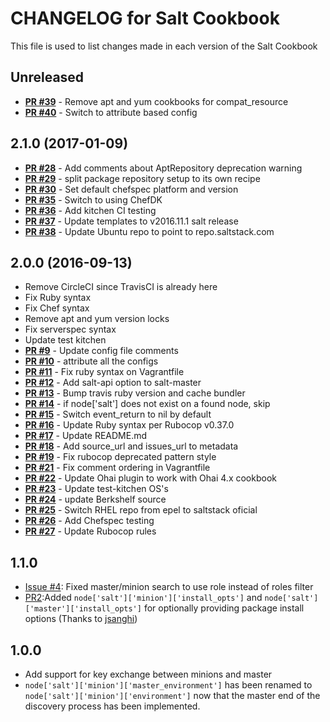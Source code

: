 # CHANGELOG for Salt Cookbook

This file is used to list changes made in each version of the Salt Cookbook

## Unreleased
- **[PR #39](https://github.com/shortdudey123/chef-salt/pull/39)** - Remove apt and yum cookbooks for compat_resource
- **[PR #40](https://github.com/shortdudey123/chef-salt/pull/40)** - Switch to attribute based config

## 2.1.0 (2017-01-09)
- **[PR #28](https://github.com/shortdudey123/chef-salt/pull/28)** - Add comments about AptRepository deprecation warning
- **[PR #29](https://github.com/shortdudey123/chef-salt/pull/29)** - split package repository setup to its own recipe
- **[PR #30](https://github.com/shortdudey123/chef-salt/pull/30)** - Set default chefspec platform and version
- **[PR #35](https://github.com/shortdudey123/chef-salt/pull/35)** - Switch to using ChefDK
- **[PR #36](https://github.com/shortdudey123/chef-salt/pull/36)** - Add kitchen CI testing
- **[PR #37](https://github.com/shortdudey123/chef-salt/pull/37)** - Update templates to v2016.11.1 salt release
- **[PR #38](https://github.com/shortdudey123/chef-salt/pull/38)** - Update Ubuntu repo to point to repo.saltstack.com

## 2.0.0 (2016-09-13)
- Remove CircleCI since TravisCI is already here
- Fix Ruby syntax
- Fix Chef syntax
- Remove apt and yum version locks
- Fix serverspec syntax
- Update test kitchen
- **[PR #9](https://github.com/shortdudey123/chef-salt/pull/9)** - Update config file comments
- **[PR #10](https://github.com/shortdudey123/chef-salt/pull/10)** - attribute all the configs
- **[PR #11](https://github.com/shortdudey123/chef-salt/pull/11)** - Fix ruby syntax on Vagrantfile
- **[PR #12](https://github.com/shortdudey123/chef-salt/pull/12)** - Add salt-api option to salt-master
- **[PR #13](https://github.com/shortdudey123/chef-salt/pull/13)** - Bump travis ruby version and cache bundler
- **[PR #14](https://github.com/shortdudey123/chef-salt/pull/14)** - if node['salt'] does not exist on a found node, skip
- **[PR #15](https://github.com/shortdudey123/chef-salt/pull/15)** - Switch event_return to nil by default
- **[PR #16](https://github.com/shortdudey123/chef-salt/pull/16)** - Update Ruby syntax per Rubocop v0.37.0
- **[PR #17](https://github.com/shortdudey123/chef-salt/pull/17)** - Update README.md
- **[PR #18](https://github.com/shortdudey123/chef-salt/pull/18)** - Add source_url and issues_url to metadata
- **[PR #19](https://github.com/shortdudey123/chef-salt/pull/19)** - Fix rubocop deprecated pattern style
- **[PR #21](https://github.com/shortdudey123/chef-salt/pull/21)** - Fix comment ordering in Vagrantfile
- **[PR #22](https://github.com/shortdudey123/chef-salt/pull/22)** - Update Ohai plugin to work with Ohai 4.x cookbook
- **[PR #23](https://github.com/shortdudey123/chef-salt/pull/23)** - Update test-kitchen OS's
- **[PR #24](https://github.com/shortdudey123/chef-salt/pull/24)** - update Berkshelf source
- **[PR #25](https://github.com/shortdudey123/chef-salt/pull/25)** - Switch RHEL repo from epel to saltstack oficial
- **[PR #26](https://github.com/shortdudey123/chef-salt/pull/26)** - Add Chefspec testing
- **[PR #27](https://github.com/shortdudey123/chef-salt/pull/27)** - Update Rubocop rules

## 1.1.0
* [Issue #4](https://github.com/darylrobbins/chef-salt/issues/4): Fixed master/minion search to use role instead of roles filter
* [PR2](https://github.com/darylrobbins/chef-salt/pull/3):Added `node['salt']['minion']['install_opts']` and `node['salt']['master']['install_opts']` for optionally providing package install options (Thanks to [jsanghi](https://github.com/jsanghi))

## 1.0.0
* Add support for key exchange between minions and master
* `node['salt']['minion']['master_environment']` has been renamed to `node['salt']['minion']['environment']` now that the master end of the discovery process has been implemented.

